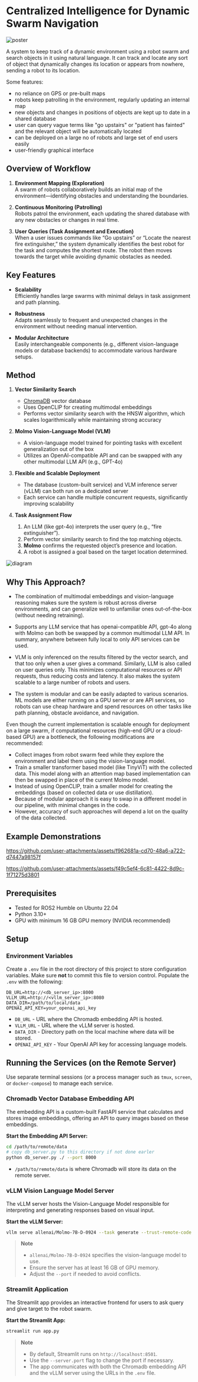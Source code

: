 # Centralized Intelligence for Dynamic Swarm Navigation

![poster](https://robohub.org/wp-content/uploads/2017/06/figure_8.png)

A system to keep track of a dynamic environment using a robot swarm and search objects in it using natural language.
It can track and locate any sort of object that dynamically changes its location or appears from nowhere, sending a robot to its location.

Some features:
- no reliance on GPS or pre-built maps
- robots keep patrolling in the environment, regularly updating an internal map
- new objects and changes in positions of objects are kept up to date in a shared database
- user can query vague terms like "go upstairs" or "patient has fainted" and the relevant object will be automatically located
- can be deployed on a large no of robots and large set of end users easily
- user-friendly graphical interface

## Overview of Workflow

1. **Environment Mapping (Exploration)**  
   A swarm of robots collaboratively builds an initial map of the environment—identifying obstacles and understanding the boundaries.

2. **Continuous Monitoring (Patrolling)**  
   Robots patrol the environment, each updating the shared database with any new obstacles or changes in real time.

3. **User Queries (Task Assignment and Execution)**  
   When a user issues commands like “Go upstairs” or “Locate the nearest fire extinguisher,” the system dynamically identifies the best robot for the task and computes the shortest route. The robot then moves towards the target while avoiding dynamic obstacles as needed.


## Key Features

- **Scalability**  
  Efficiently handles large swarms with minimal delays in task assignment and path planning.

- **Robustness**  
  Adapts seamlessly to frequent and unexpected changes in the environment without needing manual intervention.

- **Modular Architecture**  
  Easily interchangeable components (e.g., different vision-language models or database backends) to accommodate various hardware setups.


## Method

1. **Vector Similarity Search**  
   - [ChromaDB](https://docs.trychroma.com/guides/multimodal) vector database  
   - Uses OpenCLIP for creating multimodal embeddings  
   - Performs vector similarity search with the HNSW algorithm, which scales logarithmically while maintaining strong accuracy

2. **Molmo Vision-Language Model (VLM)**  
   - A vision-language model trained for pointing tasks with excellent generalization out of the box  
   - Utilizes an OpenAI-compatible API and can be swapped with any other multimodal LLM API (e.g., GPT-4o)

3. **Flexible and Scalable Deployment**  
   - The database (custom-built service) and VLM inference server (vLLM) can both run on a dedicated server  
   - Each service can handle multiple concurrent requests, significantly improving scalability

4. **Task Assignment Flow**  
   1. An LLM (like gpt-4o) interprets the user query (e.g., “fire extinguisher”).
   2. Perform vector similarity search to find the top matching objects.  
   3. **Molmo** confirms the requested object’s presence and location.  
   4. A robot is assigned a goal based on the target location determined.

![diagram](assets/diagram.png)

## Why This Approach?
  
- The combination of multimodal embeddings and vision-language reasoning makes sure the system is robust across diverse environments, and can generalize well to unfamiliar ones out-of-the-box (without needing retraining).

- Supports any LLM service that has openai-compatible API, gpt-4o along with Molmo can both be swapped by a common multimodal LLM API. In summary, anywhere between fully local to only API services can be used.

- VLM is only inferenced on the results filtered by the vector search, and that too only when a user gives a command. Similarly, LLM is also called on user queries only. This minimizes computational resources or API requests, thus reducing costs and latency. It also makes the system scalable to a large number of robots and users.

- The system is modular and can be easily adapted to various scenarios. ML models are either running on a GPU server or are API services, so robots can use cheap hardware and spend resources on other tasks like path planning, obstacle avoidance, and navigation.


Even though the current implementation is scalable enough for deployment on a large swarm, if computational resources (high-end GPU or a cloud-based GPU) are a bottleneck, the following modifications are recommended:

* Collect images from robot swarm feed while they explore the environment and label them using the vision-language model.
* Train a smaller transformer based model (like TinyViT) with the collected data. This model along with an attention map based implementation can then be swapped in place of the current Molmo model.
* Instead of using OpenCLIP, train a smaller model for creating the embeddings (based on collected data or use distillation).
* Because of modular approach it is easy to swap in a different model in our pipeline, with minimal changes in the code.
* However, accuracy of such approaches will depend a lot on the quality of the data collected.

## Example Demonstrations

https://github.com/user-attachments/assets/f962681a-cd70-48a6-a722-d7447a98157f

https://github.com/user-attachments/assets/f49c5ef4-6c81-4422-8d9c-1f71275d3801

## Prerequisites

- Tested for ROS2 Humble on Ubuntu 22.04
- Python 3.10+
- GPU with minimum 16 GB GPU memory (NVIDIA recommended)


## Setup

### Environment Variables

Create a `.env` file in the root directory of this project to store configuration variables. Make sure **not** to commit this file to version control. Populate the `.env` with the following:

```env
DB_URL=http://<db_server_ip>:8000
VLLM_URL=http://<vllm_server_ip>:8080
DATA_DIR=/path/to/local/data
OPENAI_API_KEY=your_openai_api_key
```

- `DB_URL` - URL where the Chromadb embedding API is hosted.  
- `VLLM_URL` - URL where the vLLM server is hosted.  
- `DATA_DIR` - Directory path on the local machine where data will be stored.  
- `OPENAI_API_KEY` - Your OpenAI API key for accessing language models.


## Running the Services (on the Remote Server)

Use separate terminal sessions (or a process manager such as `tmux`, `screen`, or `docker-compose`) to manage each service.

### Chromadb Vector Database Embedding API

The embedding API is a custom-built FastAPI service that calculates and stores image embeddings, offering an API to query images based on these embeddings.

**Start the Embedding API Server:**

```bash
cd /path/to/remote/data
# copy db_server.py to this directory if not done earler
python db_server.py ./ --port 8000
```

- `/path/to/remote/data` is where Chromadb will store its data on the remote server.

### vLLM Vision Language Model Server

The vLLM server hosts the Vision-Language Model responsible for interpreting and generating responses based on visual input.

**Start the vLLM Server:**

```bash
vllm serve allenai/Molmo-7B-D-0924 --task generate --trust-remote-code --max-model-len 4096 --dtype bfloat16 --port 8080
```

> **Note**  
> - `allenai/Molmo-7B-D-0924` specifies the vision-language model to use.  
> - Ensure the server has at least 16 GB of GPU memory.  
> - Adjust the `--port` if needed to avoid conflicts.

### Streamlit Application

The Streamlit app provides an interactive frontend for users to ask query and give target to the robot swarm.

**Start the Streamlit App:**

```bash
streamlit run app.py
```

> **Note**  
> - By default, Streamlit runs on `http://localhost:8501`.  
> - Use the `--server.port` flag to change the port if necessary.  
> - The app communicates with both the Chromadb embedding API and the vLLM server using the URLs in the `.env` file.
